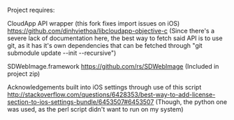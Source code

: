 Project requires:

CloudApp API wrapper (this fork fixes import issues on iOS)
https://github.com/dinhviethoa/libcloudapp-objective-c
(Since there's a severe lack of documentation here, the best way to fetch said API is to use git, as it has it's own dependencies that can be fetched through "git submodule update --init --recursive")

SDWebImage.framework
https://github.com/rs/SDWebImage
(Included in project zip)

Acknowledgements built into iOS settings through use of this script
http://stackoverflow.com/questions/6428353/best-way-to-add-license-section-to-ios-settings-bundle/6453507#6453507
(Though, the python one was used, as the perl script didn't want to run on my system)